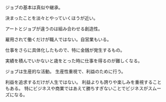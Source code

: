 ジョブの基本は真似や継承。

決まったことを淡々とやっていくほうが近い。

アートとジョブが違うのは組み合わせる創造性。

雇用されて働くだけが職人ではない。自営業もいる。

仕事をさらに具体化したもので、特に金銭が発生するもの。

実績を積んでいかないと歳をとった時に仕事を得るのが難しくなる。

ジョブは生産的な活動。
生産性重視で、利益のために行う。

利益を追求するだけが人生ではない。
利益よりも誇りや楽しみを重視することもある。
特にビジネスや商業ではあえて勝ちすぎないことでビジネスがスムーズになる。

